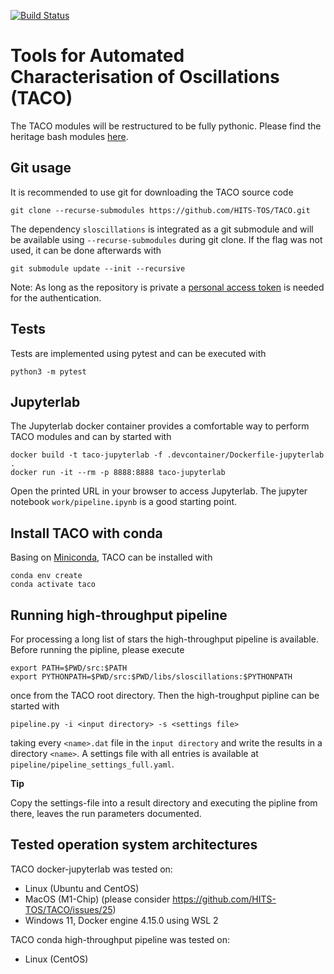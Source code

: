 [![Build Status](https://jenkins.h-its.org/buildStatus/icon?job=TOS%2FTACO%2Fmain)](https://jenkins.h-its.org/job/TOS/job/TACO/job/main/)

# Tools for Automated Characterisation of Oscillations (TACO)

The TACO modules will be restructured to be fully pythonic. Please find the heritage bash modules [here](README-legacy.md).


## Git usage

It is recommended to use git for downloading the TACO source code

```
git clone --recurse-submodules https://github.com/HITS-TOS/TACO.git
```

The dependency `sloscillations` is integrated as a git submodule and will be available using `--recurse-submodules` during git clone. If the flag was not used, it can be done afterwards with

```
git submodule update --init --recursive
```

Note: As long as the repository is private a [personal access token](https://docs.github.com/en/authentication/keeping-your-account-and-data-secure/creating-a-personal-access-token) is needed for the authentication.


## Tests

Tests are implemented using pytest and can be executed with

```
python3 -m pytest
```


## Jupyterlab

The Jupyterlab docker container provides a comfortable way to perform TACO modules and can by started with

```
docker build -t taco-jupyterlab -f .devcontainer/Dockerfile-jupyterlab .
docker run -it --rm -p 8888:8888 taco-jupyterlab
```

Open the printed URL in your browser to access Jupyterlab. The jupyter notebook `work/pipeline.ipynb` is a good starting point.


## Install TACO with conda

Basing on [Miniconda](https://docs.conda.io/en/latest/miniconda.html), TACO can be installed with

```
conda env create
conda activate taco
```


## Running high-throughput pipeline

For processing a long list of stars the high-throughput pipeline is available.
Before running the pipline, please execute
```
export PATH=$PWD/src:$PATH
export PYTHONPATH=$PWD/src:$PWD/libs/sloscillations:$PYTHONPATH
```
once from the TACO root directory.
Then the high-troughput pipline can be started with 
```
pipeline.py -i <input directory> -s <settings file>
```
taking every `<name>.dat` file in the `input directory` and write the results in a directory `<name>`.
A settings file with all entries is available at `pipeline/pipeline_settings_full.yaml`.

**Tip**

Copy the settings-file into a result directory and executing the pipline from there, leaves the run parameters documented.


## Tested operation system architectures

TACO docker-jupyterlab was tested on:
 - Linux (Ubuntu and CentOS)
 - MacOS (M1-Chip) (please consider https://github.com/HITS-TOS/TACO/issues/25)
 - Windows 11, Docker engine 4.15.0 using  WSL 2

TACO conda high-throughput pipeline was tested on:
 - Linux (CentOS)

